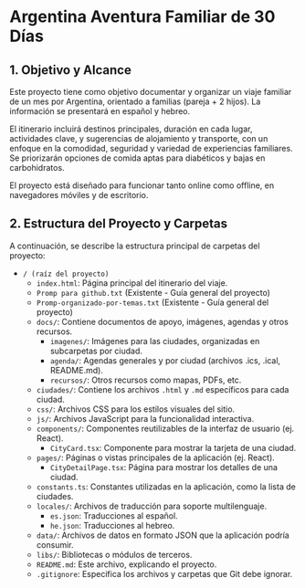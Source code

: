 # Argentina Aventura Familiar de 30 Días

## 1. Objetivo y Alcance

Este proyecto tiene como objetivo documentar y organizar un viaje familiar de un mes por Argentina, orientado a familias (pareja + 2 hijos). La información se presentará en español y hebreo.

El itinerario incluirá destinos principales, duración en cada lugar, actividades clave, y sugerencias de alojamiento y transporte, con un enfoque en la comodidad, seguridad y variedad de experiencias familiares. Se priorizarán opciones de comida aptas para diabéticos y bajas en carbohidratos.

El proyecto está diseñado para funcionar tanto online como offline, en navegadores móviles y de escritorio.

## 2. Estructura del Proyecto y Carpetas

A continuación, se describe la estructura principal de carpetas del proyecto:

-   `/ (raíz del proyecto)`
    -   `index.html`: Página principal del itinerario del viaje.
    -   `Promp para github.txt` (Existente - Guía general del proyecto)
    -   `Promp-organizado-por-temas.txt` (Existente - Guía general del proyecto)
    -   `docs/`: Contiene documentos de apoyo, imágenes, agendas y otros recursos.
        -   `imagenes/`: Imágenes para las ciudades, organizadas en subcarpetas por ciudad.
        -   `agenda/`: Agendas generales y por ciudad (archivos .ics, .ical, README.md).
        -   `recursos/`: Otros recursos como mapas, PDFs, etc.
    -   `ciudades/`: Contiene los archivos `.html` y `.md` específicos para cada ciudad.
    -   `css/`: Archivos CSS para los estilos visuales del sitio.
    -   `js/`: Archivos JavaScript para la funcionalidad interactiva.
    -   `components/`: Componentes reutilizables de la interfaz de usuario (ej. React).
        -   `CityCard.tsx`: Componente para mostrar la tarjeta de una ciudad.
    -   `pages/`: Páginas o vistas principales de la aplicación (ej. React).
        -   `CityDetailPage.tsx`: Página para mostrar los detalles de una ciudad.
    -   `constants.ts`: Constantes utilizadas en la aplicación, como la lista de ciudades.
    -   `locales/`: Archivos de traducción para soporte multilenguaje.
        -   `es.json`: Traducciones al español.
        -   `he.json`: Traducciones al hebreo.
    -   `data/`: Archivos de datos en formato JSON que la aplicación podría consumir.
    -   `libs/`: Bibliotecas o módulos de terceros.
    -   `README.md`: Este archivo, explicando el proyecto.
    -   `.gitignore`: Especifica los archivos y carpetas que Git debe ignorar.
